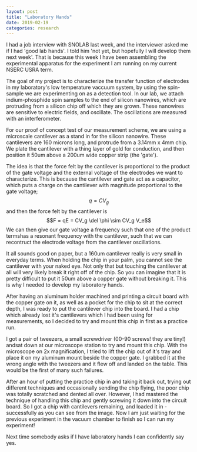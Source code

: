 ```yaml
---
layout: post
title: "Laboratory Hands"
date: 2019-02-19
categories: research
---
```

<script src='https://cdnjs.cloudflare.com/ajax/libs/mathjax/2.7.4/latest.js?config=TeX-MML-AM_CHTML'async></script>

I had a job interview with SNOLAB last week, and the interviewer asked me if I had 'good lab hands'. I told him 'not yet, but hopefully I will develop them next week'. That is because this week I have been assembling the experimental apparatus for the experiment I am running on my current NSERC USRA term.

The goal of my project is to characterize the transfer function of electrodes in my laboratory's low temperature vaccuum system, by using the spin-sample we are experimenting on as a detection tool. In our lab, we attach indium-phosphide spin samples to the end of silicon nanowires, which are protruding from a silicon chip off which they are grown. These nanowires are sensitive to electric fields, and oscillate. The oscillations are measured with an interferometer.

For our proof of concept test of our measurement scheme, we are using a microscale cantilever as a stand in for the silicon nanowire. These cantilevers are 160 microns long, and protrude from a 3.14mm x 4mm chip. We plate the cantilever with a thing layer of gold for conduction, and then position it 50um above a 200um wide copper strip (the 'gate'). 

The idea is that the force felt by the cantilever is proportional to the product of the gate voltage and the external voltage of the electrodes we want to characterize. This is because the cantilever and gate act as a capacitor, which puts a charge on the cantilever with magnitude proportional to the gate voltage;
$$q = CV_g$$
and then the force felt by the cantilever is
$$F = qE = CV_g \del \phi \sim CV_g V_e$$
We can then give our gate voltage a frequency such that one of the product termshas a resonant frequency with the cantilever, such that we can recontruct the electrode voltage from the cantilever oscillations.

It all sounds good on paper, but a 160um cantilever really is very small in everyday terms. When holding the chip in your palm, you cannot see the cantilever with your naked eye. Not only that but touching the cantilever at all will very likely break it right off of the chip. So you can imagine that it is pretty difficult to put it 50um above a copper gate without breaking it. This is why I needed to develop my laboratory hands.

After having an aluminum holder machined and printing a circuit board with the copper gate on it, as well as a pocket for the chip to sit at the correct depth, I was ready to put the cantilever chip into the board. I had a chip which already lost it's cantilevers which I had been using for measurements, so I decided to try and mount this chip in first as a practice run.

I got a pair of tweezers, a small screwdriver (00-90 screws! they are tiny!) andsat down at our microscope station to try and mount this chip. With the microscope on 2x magnification, I tried to lift the chip out of it's tray and place it on my aluminum mount beside the copper gate. I grabbed it at the wrong angle with the tweezers and it flew off and landed on the table. This would be the first of many such failures.

After an hour of putting the practice chip in and taking it back out, trying out different techniques and occasionally sending the chip flying, the poor chip was totally scratched and dented all over. However, I had mastered the technique of handling this chip and gently screwing it down into the circuit board. So I got a chip with cantilevers remaining, and loaded it in - successfully as you can see from the image. Now I am just waiting for the previous experiment in the vacuum chamber to finish so I can run my experiment!

Next time somebody asks if I have laboratory hands I can confidently say yes.
